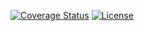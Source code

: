 [![Coverage Status](https://coveralls.io/repos/github/m2f-kt/Archer/badge.svg?branch=feat/repository-strategy)](https://coveralls.io/github/m2f-kt/Archer?branch=feat/repository-strategy)
[![License](https://img.shields.io/badge/License-Apache_2.0-blue.svg)](https://opensource.org/licenses/Apache-2.0)